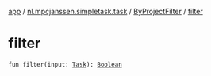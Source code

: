 [app](../../index.md) / [nl.mpcjanssen.simpletask.task](../index.md) / [ByProjectFilter](index.md) / [filter](.)

# filter

`fun filter(input: `[`Task`](../-task/index.md)`): `[`Boolean`](https://kotlinlang.org/api/latest/jvm/stdlib/kotlin/-boolean/index.html)